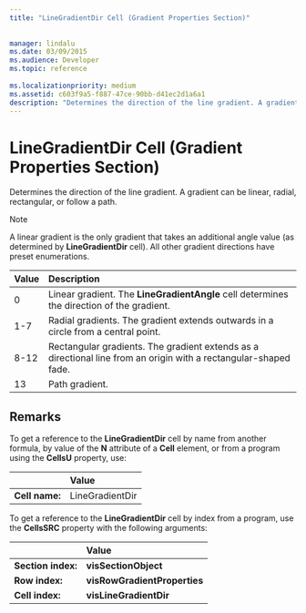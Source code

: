 ```yaml
---
title: "LineGradientDir Cell (Gradient Properties Section)"
 
 
manager: lindalu
ms.date: 03/09/2015
ms.audience: Developer
ms.topic: reference
 
ms.localizationpriority: medium
ms.assetid: c603f9a5-f887-47ce-90bb-d41ec2d1a6a1
description: "Determines the direction of the line gradient. A gradient can be linear, radial, rectangular, or follow a path."
---
```


# LineGradientDir Cell (Gradient Properties Section)

Determines the direction of the line gradient. A gradient can be linear, radial, rectangular, or follow a path. 
  
> [!NOTE]
> A linear gradient is the only gradient that takes an additional angle value (as determined by **LineGradientDir** cell). All other gradient directions have preset enumerations. 
  
|**Value**|**Description**|
|:-----|:-----|
|0  <br/> |Linear gradient. The **LineGradientAngle** cell determines the direction of the gradient. |
|1-7  <br/> |Radial gradients. The gradient extends outwards in a circle from a central point. |
|8-12  <br/> |Rectangular gradients. The gradient extends as a directional line from an origin with a rectangular-shaped fade. |
|13  <br/> |Path gradient. |
   
## Remarks

To get a reference to the **LineGradientDir** cell by name from another formula, by value of the **N** attribute of a **Cell** element, or from a program using the **CellsU** property, use: 
  
||Value |
|:-----|:-----|
| **Cell name:**  <br/> | LineGradientDir  <br/> |
   
To get a reference to the **LineGradientDir** cell by index from a program, use the **CellsSRC** property with the following arguments: 
  
||Value |
|:-----|:-----|
| **Section index:**  <br/> |**visSectionObject** <br/> |
| **Row index:**  <br/> |**visRowGradientProperties** <br/> |
| **Cell index:**  <br/> |**visLineGradientDir** <br/> |
   

